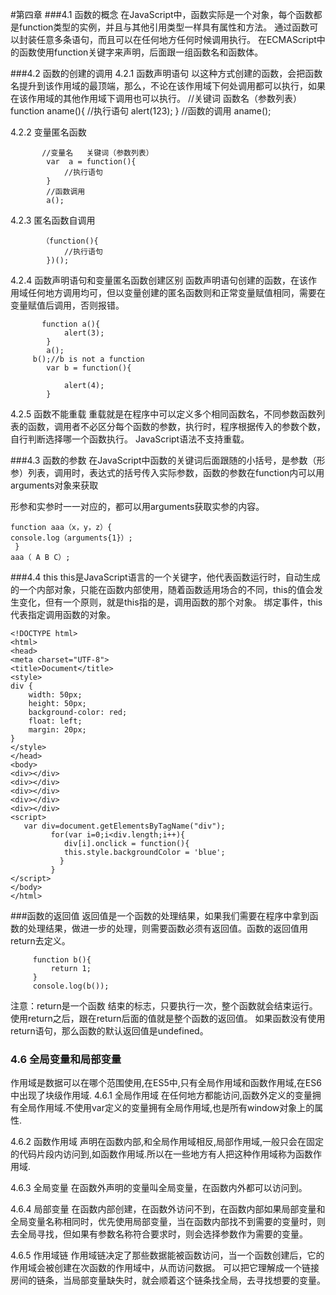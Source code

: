 #第四章
###4.1 函数的概念
在JavaScript中，函数实际是一个对象，每个函数都是function类型的实例，并且与其他引用类型一样具有属性和方法。
通过函数可以封装任意多条语句，而且可以在任何地方任何时候调用执行。
在ECMAScript中的函数使用function关键字来声明，后面跟一组函数名和函数体。


###4.2 函数的创建的调用
4.2.1 函数声明语句
以这种方式创建的函数，会把函数名提升到该作用域的最顶端，那么，不论在该作用域下何处调用都可以执行，如果在该作用域的其他作用域下调用也可以执行。
              //关键词   函数名（参数列表）
			function aname(){
              //执行语句
              alert(123);
 			   }
              //函数的调用
			   aname();

4.2.2 变量匿名函数
  
           //变量名   关键词（参数列表）
			var  a = function(){
				//执行语句
			}
			//函数调用
			a();

4.2.3 匿名函数自调用 
 
           （function(){
				//执行语句
			})();

4.2.4 函数声明语句和变量匿名函数创建区别
函数声明语句创建的函数，在该作用域任何地方调用均可，但以变量创建的匿名函数则和正常变量赋值相同，需要在变量赋值后调用，否则报错。

	       function a(){
				alert(3);
			}
			a();
         b();//b is not a function
			var b = function(){
				
				alert(4);
			}
           


4.2.5 函数不能重载
重载就是在程序中可以定义多个相同函数名，不同参数函数列表的函数，调用者不必区分每个函数的参数，执行时，程序根据传入的参数个数，自行判断选择哪一个函数执行。
JavaScript语法不支持重载。

###4.3 函数的参数
在JavaScript中函数的关键词后面跟随的小括号，是参数（形参）列表，调用时，表达式的括号传入实际参数，函数的参数在function内可以用arguments对象来获取

形参和实参时一一对应的，都可以用arguments获取实参的内容。

    function aaa（x，y，z）{
    console.log（arguments{1}）;
     }
    aaa（ A B C）;

###4.4  this
this是JavaScript语言的一个关键字，他代表函数运行时，自动生成的一个内部对象，只能在函数内部使用，随着函数适用场合的不同，this的值会发生变化，但有一个原则，就是this指的是，调用函数的那个对象。
绑定事件，this代表指定调用函数的对象。
 
    <!DOCTYPE html>
    <html>
    <head>
    <meta charset="UTF-8">
    <title>Document</title>
    <style>
    div {
        width: 50px;
        height: 50px;
        background-color: red;
        float: left;
        margin: 20px;
    }
    </style>
    </head>
    <body>
    <div></div>
    <div></div>
    <div></div>
    <div></div>
    <div></div>
    <script>
       var div=document.getElementsByTagName("div");
			 for(var i=0;i<div.length;i++){
          		div[i].onclick = function(){
                this.style.backgroundColor = 'blue';
         	   }
       		 }
    </script>
    </body>
    </html>

###函数的返回值
返回值是一个函数的处理结果，如果我们需要在程序中拿到函数的处理结果，做进一步的处理，则需要函数必须有返回值。函数的返回值用return去定义。


         function b(){
             return 1;
         }
         console.log(b());

注意：return是一个函数 结束的标志，只要执行一次，整个函数就会结束运行。
使用return之后，跟在return后面的值就是整个函数的返回值。
如果函数没有使用return语句，那么函数的默认返回值是undefined。

### 4.6 全局变量和局部变量
作用域是数据可以在哪个范围使用,在ES5中,只有全局作用域和函数作用域,在ES6中出现了块级作用域.
4.6.1 全局作用域
在任何地方都能访问,函数外定义的变量拥有全局作用域.不使用var定义的变量拥有全局作用域,也是所有window对象上的属性.

4.6.2 函数作用域
声明在函数内部,和全局作用域相反,局部作用域,一般只会在固定的代码片段内访问到,如函数作用域.所以在一些地方有人把这种作用域称为函数作用域.

4.6.3 全局变量
在函数外声明的变量叫全局变量，在函数内外都可以访问到。

4.6.4 局部变量
在函数内部创建，在函数外访问不到，在函数内部如果局部变量和全局变量名称相同时，优先使用局部变量，当在函数内部找不到需要的变量时，则去全局寻找，但如果有参数名称符合要求时，则会选择参数作为需要的变量。

4.6.5 作用域链
作用域链决定了那些数据能被函数访问，当一个函数创建后，它的作用域会被创建在次函数的作用域中，从而访问数据。
可以把它理解成一个链接房间的链条，当局部变量缺失时，就会顺着这个链条找全局，去寻找想要的变量。